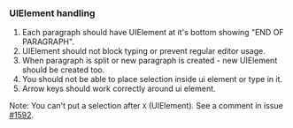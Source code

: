 ### UIElement handling

1. Each paragraph should have UIElement at it's bottom showing "END OF PARAGRAPH".
1. UIElement should not block typing or prevent regular editor usage.
1. When paragraph is split or new paragraph is created - new UIElement should be created too.
1. You should not be able to place selection inside ui element or type in it.
1. Arrow keys should work correctly around ui element.

Note: You can't put a selection after `X` (UIElement). 
See a comment in issue [#1592](https://github.com/ckeditor/ckeditor5-engine/issues/1592#issuecomment-440638618). 
